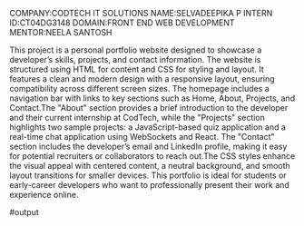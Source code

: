 COMPANY:CODTECH IT SOLUTIONS
NAME:SELVADEEPIKA P
INTERN ID:CT04DG3148
DOMAIN:FRONT END WEB DEVELOPMENT 
MENTOR:NEELA SANTOSH


This project is a personal portfolio website designed to showcase a developer’s skills, projects, and contact information. The website is structured using HTML for content and CSS for styling and layout. It 
features a clean and modern design with a responsive layout, ensuring compatibility across different screen sizes. The homepage includes a navigation bar with links to key sections such as Home, About, Projects, 
and Contact.The "About" section provides a brief introduction to the developer and their current internship at CodTech, while the "Projects" section highlights two sample projects: a JavaScript-based quiz 
application and a real-time chat application using WebSockets and React. The "Contact" section includes the developer’s email and LinkedIn profile, making it easy for potential recruiters or collaborators to 
reach out.The CSS styles enhance the visual appeal with centered content, a neutral background, and smooth layout transitions for smaller devices. This portfolio is ideal for students or early-career developers 
who want to professionally present their work and experience online.


#output
